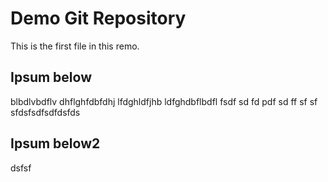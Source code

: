 # Demo Git Repository

This is the first file in this remo.

## Ipsum below

blbdlvbdflv dhflghfdbfdhj lfdghldfjhb ldfghdbflbdfl
fsdf
sd
fd
pdf
sd
ff
sf
sf
sfdsfsdfsdfdsfds

## Ipsum below2

dsfsf